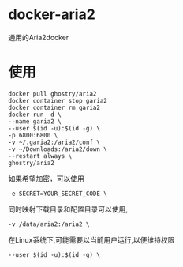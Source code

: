 # docker-aria2
通用的Aria2docker

# 使用
```
docker pull ghostry/aria2
docker container stop garia2
docker container rm garia2
docker run -d \
--name garia2 \
--user $(id -u):$(id -g) \
-p 6800:6800 \
-v ~/.garia2:/aria2/conf \
-v ~/Downloads:/aria2/down \
--restart always \
ghostry/aria2
```
如果希望加密，可以使用
```
-e SECRET=YOUR_SECRET_CODE \
```
同时映射下载目录和配置目录可以使用,
```
-v /data/aria2:/aria2 \
```
在Linux系统下,可能需要以当前用户运行,以便维持权限
```
--user $(id -u):$(id -g) \
```